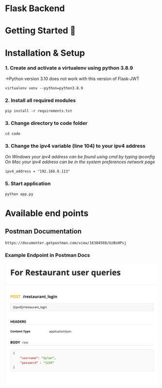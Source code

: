 # Flask Backend

# Getting Started 🚀
# Installation & Setup
### 1. Create and activate a virtualenv using python 3.8.9 
->Python version 3.10 does not work with this version of Flask-JWT


```
virtualenv venv --python=python3.8.9
```

### 2. Install all required modules
```
pip install -r requirements.txt
```

### 3. Change directory to code folder

```
cd code
```

### 3. Change the ipv4 variable (line 104) to your ipv4 address

_On Windows your ipv4 address can be found using cmd by typing ipconfig_
_On Mac your ipv4 address can be in the system preferences network page_

```
ipv4_address = "192.168.0.113"
```

### 5. Start application
```
python app.py
```

# Available end points

## Postman Documentation
```
https://documenter.getpostman.com/view/16304569/UzBsHPsj
```

### Example Endpoint in Postman Docs
<img src="documentation/postmanDocsExample.png"/>






